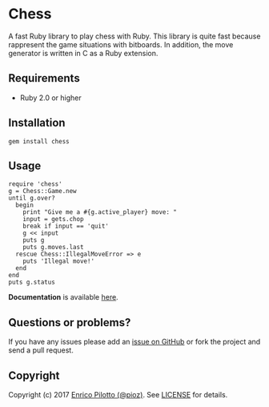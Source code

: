 # Chess

A fast Ruby library to play chess with Ruby. This library is quite fast
because rappresent the game situations with bitboards. In addition, the move
generator is written in C as a Ruby extension.

## Requirements

- Ruby 2.0 or higher

## Installation

    gem install chess

## Usage

    require 'chess'
    g = Chess::Game.new
    until g.over?
      begin
        print "Give me a #{g.active_player} move: "
        input = gets.chop
        break if input == 'quit'
        g << input
        puts g
        puts g.moves.last
      rescue Chess::IllegalMoveError => e
        puts 'Illegal move!'
      end
    end
    puts g.status

**Documentation** is available [here](http://pioz.github.com/chess).

## Questions or problems?

If you have any issues please add an [issue on
GitHub](https://github.com/pioz/chess/issues) or fork the project and send a
pull request.

## Copyright

Copyright (c) 2017 [Enrico Pilotto (@pioz)](https://github.com/pioz). See
[LICENSE](https://github.com/pioz/chess/blob/master/LICENSE) for details.
